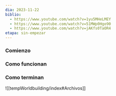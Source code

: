 ```yaml
---
dia: 2023-11-22
biblio:
  - https://www.youtube.com/watch?v=1yu5MHeLMEY
  - https://www.youtube.com/watch?v=51MWp0Hgo90
  - https://www.youtube.com/watch?v=jAKfs0TaOR4
etapa: sin-empezar
---
```

### Comienzo

### Como funcionan

### Como terminan







![[tempWorldbuilding/index#Archivos]]